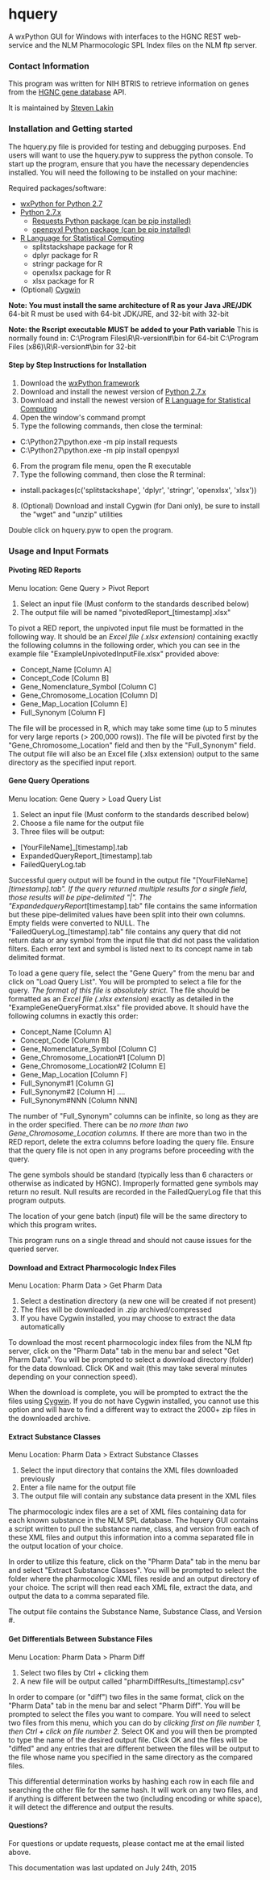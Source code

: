 # hquery
A wxPython GUI for Windows with interfaces to the HGNC REST web-service and
the NLM Pharmocologic SPL Index files on the NLM ftp server.

### Contact Information

This program was written for NIH BTRIS to retrieve information on genes from
the [HGNC gene database](http://www.genenames.org/) API.

It is maintained by [Steven Lakin](mailto:Steven.Lakin@colostate.edu)

### Installation and Getting started

The hquery.py file is provided for testing and debugging purposes.  End users
will want to use the hquery.pyw to suppress the python console.  To start up
the program, ensure that you have the necessary dependencies installed.  You 
will need the following to be installed on your machine:

Required packages/software:
- [wxPython for Python 2.7](http://www.wxpython.org/download.php#msw)
- [Python 2.7.x](https://www.python.org/downloads/)
  * [Requests Python package (can be pip installed)](http://docs.python-requests.org/en/latest/user/install/#install)
  * [openpyxl Python package (can be pip installed)](https://openpyxl.readthedocs.org/en/latest/#Installation)
- [R Language for Statistical Computing](https://www.r-project.org/)
  * splitstackshape package for R
  * dplyr package for R
  * stringr package for R
  * openxlsx package for R
  * xlsx package for R
- (Optional) [Cygwin](http://cygwin.com/install.html)

**Note: You must install the same architecture of R as your Java JRE/JDK**
64-bit R must be used with 64-bit JDK/JRE, and 32-bit with 32-bit

**Note: the Rscript executable MUST be added to your Path variable**
This is normally found in:
C:\Program Files\R\R-version#\bin for 64-bit
C:\Program Files (x86)\R\R-version#\bin for 32-bit

#### Step by Step Instructions for Installation

1. Download the [wxPython framework](http://www.wxpython.org/download.php#msw)
2. Download and install the newest version of [Python 2.7.x](https://www.python.org/downloads/)
3. Download and install the newest version of [R Language for Statistical Computing](https://www.r-project.org/)
4. Open the window's command prompt
5. Type the following commands, then close the terminal:
  * C:\Python27\python.exe -m pip install requests
  * C:\Python27\python.exe -m pip install openpyxl
6. From the program file menu, open the R executable
7. Type the following command, then close the R terminal:
  * install.packages(c('splitstackshape', 'dplyr', 'stringr', 'openxlsx', 'xlsx'))
8. (Optional) Download and install Cygwin (for Dani only), be sure to install the "wget" and "unzip" utilities

Double click on hquery.pyw to open the program.  

### Usage and Input Formats

#### Pivoting RED Reports

Menu location:
Gene Query > Pivot Report

1. Select an input file (Must conform to the standards described below)
2. The output file will be named "pivotedReport_[timestamp].xlsx"

To pivot a RED report, the unpivoted input file must be formatted in the
following way.  It should be an *Excel file (.xlsx extension)* containing
exactly the following columns in the following order, which you can see in the
example file "ExampleUnpivotedInputFile.xlsx" provided above:

+ Concept_Name [Column A]
+ Concept_Code [Column B]
+ Gene_Nomenclature_Symbol [Column C]
+ Gene_Chromosome_Location [Column D]
+ Gene_Map_Location [Column E]
+ Full_Synonym [Column F]

The file will be processed in R, which may take some time (up to 5 minutes
for very large reports (> 200,000 rows)).  The file will be pivoted first by
the "Gene_Chromosome_Location" field and then by the "Full_Synonym" field.  The
output file will also be an Excel file (.xlsx extension) output to the same
directory as the specified input report.

#### Gene Query Operations

Menu location:
Gene Query > Load Query List

1. Select an input file (Must conform to the standards described below)
2. Choose a file name for the output file
3. Three files will be output:
  * [YourFileName]_[timestamp].tab
  * ExpandedQueryReport_[timestamp].tab
  * FailedQueryLog.tab

Successful query output will be found in the output file
"[YourFileName]_[timestamp].tab".  If the query returned multiple results
for a single field, those results will be pipe-delimited "|".  The
"ExpandedqueryReport_[timestamp].tab" file contains the same information but
these pipe-delimited values have been split into their own columns.  Empty
fields were converted to NULL.  The "FailedQueryLog_[timestamp].tab" file
contains any query that did not return data or any symbol from the input file
that did not pass the validation filters.  Each error text and symbol is listed
next to its concept name in tab delimited format.

To load a gene query file, select the "Gene Query" from the menu bar and click
on "Load Query List".  You will be prompted to select a file for the query.
*The format of this file is absolutely strict.*  The file should be formatted
as an *Excel file (.xlsx extension)* exactly as detailed in the
"ExampleGeneQueryFormat.xlsx" file provided above.  It should have the following
columns in exactly this order:

+ Concept_Name [Column A]
+ Concept_Code [Column B]
+ Gene_Nomenclature_Symbol [Column C]
+ Gene_Chromosome_Location#1 [Column D]
+ Gene_Chromosome_Location#2 [Column E]
+ Gene_Map_Location [Column F]
+ Full_Synonym#1 [Column G]
+ Full_Synonym#2 [Column H]
....
+ Full_Synonym#NNN [Column NNN]

The number of "Full_Synonym" columns can be infinite, so long as they are in the
order specified.  There can be *no more than two Gene_Chromosome_Location
columns.*  If there are more than two in the RED report, delete the extra columns
before loading the query file.  Ensure that the query file is not open in any
programs before proceeding with the query.

The gene symbols should be standard (typically less than 6 characters or otherwise as
indicated by HGNC).  Improperly formatted gene symbols may return no result.
Null results are recorded in the FailedQueryLog file that this program
outputs.

The location of your gene batch (input) file will be the same directory to which
this program writes.

This program runs on a single thread and should not cause issues for the queried server.

#### Download and Extract Pharmocologic Index Files

Menu Location:
Pharm Data > Get Pharm Data

1. Select a destination directory (a new one will be created if not present)
2. The files will be downloaded in .zip archived/compressed
3. If you have Cygwin installed, you may choose to extract the data automatically

To download the most recent pharmocologic index files from the NLM ftp server,
click on the "Pharm Data" tab in the menu bar and select "Get Pharm Data".
You will be prompted to select a download directory (folder) for the data
download.  Click OK and wait (this may take several minutes depending on
your connection speed).  

When the download is complete, you will be prompted
to extract the the files using [Cygwin](http://cygwin.com/install.html).  If you do not have Cygwin installed,
you cannot use this option and will have to find a different way to extract
the 2000+ zip files in the downloaded archive.

#### Extract Substance Classes

Menu Location:
Pharm Data > Extract Substance Classes

1. Select the input directory that contains the XML files downloaded previously
2. Enter a file name for the output file
3. The output file will contain any substance data present in the XML files

The pharmocologic index files are a set of XML files containing data for each
known substance in the NLM SPL database.  The hquery GUI contains a script
written to pull the substance name, class, and version from each of these XML
files and output this information into a comma separated file in the
output location of your choice.

In order to utilize this feature, click on the "Pharm Data" tab in the menu bar
and select "Extract Substance Classes".  You will be prompted to select the
folder where the pharmocologic XML files reside and an output directory of your
choice.  The script will then read each XML file, extract the data, and output
the data to a comma separated file.

The output file contains the Substance Name, Substance Class, and Version #.

#### Get Differentials Between Substance Files

Menu Location:
Pharm Data > Pharm Diff

1. Select two files by Ctrl + clicking them
2. A new file will be output called "pharmDiffResults_[timestamp].csv"

In order to compare (or "diff") two files in the same format, click on the
"Pharm Data" tab in the menu bar and select "Pharm Diff".  You will be prompted
to select the files you want to compare.  You will need to select two files
from this menu, which you can do by *clicking first on file number 1, then
Ctrl + click on file number 2.*  Select OK and you will then be prompted to
type the name of the desired output file.  Click OK and the files will be "diffed"
and any entries that are different between the files will be output to the file
whose name you specified in the same directory as the compared files.

This differential determination works by hashing each row in each file and
searching the other file for the same hash.  It will work on any two files, and
if anything is different between the two (including encoding or white space),
it will detect the difference and output the results.

#### Questions?

For questions or update requests, please contact me at the email listed above.

This documentation was last updated on July 24th, 2015